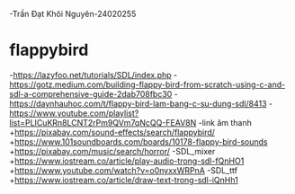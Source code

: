 -Trần Đạt Khôi Nguyên-24020255
# flappybird
-https://lazyfoo.net/tutorials/SDL/index.php
-https://gotz.medium.com/building-flappy-bird-from-scratch-using-c-and-sdl-a-comprehensive-guide-2dab708fbc30
-https://daynhauhoc.com/t/flappy-bird-lam-bang-c-su-dung-sdl/8413
-https://www.youtube.com/playlist?list=PLICuKRn8LCNT2rPm9QVm7qNcQQ-FEAV8N
-link âm thanh
+https://pixabay.com/sound-effects/search/flappybird/
+https://www.101soundboards.com/boards/10178-flappy-bird-sounds
+https://pixabay.com/music/search/horror/
-SDL_mixer
+https://www.iostream.co/article/play-audio-trong-sdl-fQnHO1
+https://www.youtube.com/watch?v=o0nyxxWRPnA
-SDL_ttf
+https://www.iostream.co/article/draw-text-trong-sdl-iQnHh1
